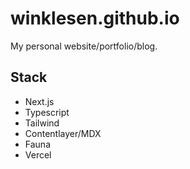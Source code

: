 # winklesen.github.io

My personal website/portfolio/blog.

## Stack

- Next.js
- Typescript
- Tailwind
- Contentlayer/MDX
- Fauna
- Vercel
